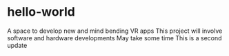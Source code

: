 # hello-world
A space to develop new and mind bending VR apps
This project will involve software and hardware developments
May take some time
This is a second update 
